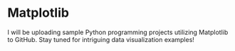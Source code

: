 # Matplotlib
 I will be uploading sample Python programming projects utilizing Matplotlib to GitHub. Stay tuned for intriguing data visualization examples!
